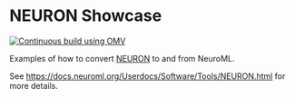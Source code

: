 NEURON Showcase
===============
[![Continuous build using OMV](https://github.com/OpenSourceBrain/NEURONShowcase/actions/workflows/omv-ci.yml/badge.svg)](https://github.com/OpenSourceBrain/NEURONShowcase/actions/workflows/omv-ci.yml)

Examples of how to convert [NEURON](https://neuron.yale.edu) to and from NeuroML. 

See https://docs.neuroml.org/Userdocs/Software/Tools/NEURON.html for more details.

